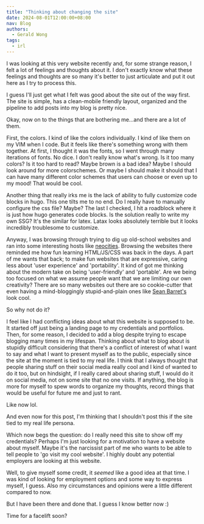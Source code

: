 ```yaml
---
title: "Thinking about changing the site"
date: 2024-08-01T12:00:00+08:00
nav: Blog
authors:
  - Gerald Wong
tags:
  - irl
---
```


I was looking at this very website recently and, for some strange reason, I felt a lot of feelings and thoughts about it. I don't exactly know what these feelings and thoughts are so many it's better to just articulate and put it out here as I try to process this.

I guess I'll just get what I felt was good about the site out of the way first. The site is simple, has a clean-mobile friendly layout, organized and the pipeline to add posts into my blog is pretty nice.

Okay, now on to the things that are bothering me...and there are a lot of them.

First, the colors. I kind of like the colors individually. I kind of like them on my VIM when I code. But it feels like there's something wrong with them together. At first, I thought it was the fonts, so I went through many iterations of fonts. No dice. I don't really know what's wrong. Is it too many colors? Is it too hard to read? Maybe brown is a bad idea? Maybe I should look around for more colorschemes. Or maybe I should make it should that I can have many different color schemes that users can choose or even up to my mood! That would be cool.

Another thing that really irks me is the lack of ability to fully customize code blocks in hugo. This one tilts me to no end. Do I really have to manually configure the css file? Maybe? The last I checked, I hit a roadblock where it is just how hugo generates code blocks. Is the solution really to write my own SSG? It's the similar for latex. Latax looks absolutely terrible but it looks incredibly troublesome to customize.

Anyway, I was browsing through trying to dig up old-school websites and ran into some interesting hosts like [neocities](https://neocities.org). Browsing the websites there reminded me how fun learning HTML/JS/CSS was back in the days. A part of me wants that back; to make fun websites that are expressive, caring less about 'user experience' and 'portability'. It kind of got me thinking about the modern take on being 'user-friendly' and 'portable'. Are we being too focused on what we assume people want that we are limiting our own creativity? There are so many websites out there are so cookie-cutter that even having a mind-bloggingly stupid-and-plain ones like [Sean Barret's](http://nothings.org) look cool.

So why not do it?

I feel like I had conflicting ideas about what this website is supposed to be. It started off just being a landing page to my credentials and portfolios. Then, for some reason, I decided to add a blog despite trying to escape blogging many times in my lifespan. Thinking about what to blog about is stupidly difficult considering that there's a conflict of interest of what I want to say and what I want to present myself as to the public, especially since the site at the moment is tied to my real life. I think that I always thought that people sharing stuff on their social media really cool and I kind of wanted to do it too, but on hindsight, if I really cared about sharing stuff, I would do it on social media, not on some site that no one visits. If anything, the blog is more for myself to spew words to organize my thoughts, record things that would be useful for future me and just to rant.

Like now lol.

And even now for this post, I'm thinking that I shouldn't post this if the site tied to my real life persona. 

Which now begs the question: do I really need this site to show off my credentials? Perhaps I'm just looking for a motivation to have a website about myself. Maybe it's the narcissist part of me who wants to be able to tell people to 'go visit my cool website'. I highly doubt any potential employers are looking at this website.

Well, to give myself some credit, it *seemed* like a good idea at that time. I was kind of looking for employment options and some way to express myself, I guess. Also my circumstances and opinions were a little different compared to now. 

But I have been there and done that. I guess I know better now :)

Time for a facelift soon?

